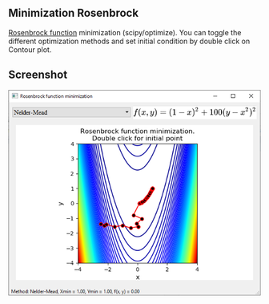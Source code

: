 ## Minimization Rosenbrock
[Rosenbrock function](https://en.wikipedia.org/wiki/Rosenbrock_function) minimization (scipy/optimize). You can toggle the different optimization methods and set initial condition by double click on Contour plot.

## Screenshot
![Application](MinimizationScreen.png)
